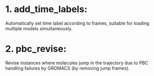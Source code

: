 # 1. add_time_labels:  
  Automatically set time label according to frames, suitable for loading multiple models simultaneously.  
# 2. pbc_revise:   
  Revise instances where molecules jump in the trajectory due to PBC handling failures by GROMACS (by removing jump frames).  